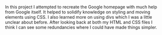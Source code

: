 In this project I attempted to recreate the Google homepage with much help from Google itself. It helped to solidify knowledge on styling and moving elements using CSS. I also learned more on using divs which I was a little unclear about before. After looking back at both my HTML and CSS files I think I can see some redundancies where I could have made things simpler.
